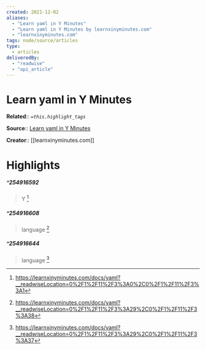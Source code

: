 ```yaml
---
created: 2021-12-02
aliases:
  - "Learn yaml in Y Minutes"
  - "Learn yaml in Y Minutes by learnxinyminutes.com"
  - "learnxinyminutes.com"
tags: node/source/articles
type: 
  - articles
deliveredBy: 
  - "readwise"
  - "api_article"
---
```

# Learn yaml in Y Minutes

**Related**:: 
*`=this.highlight_tags`*

**Source**:: [Learn yaml in Y Minutes](https://learnxinyminutes.com/docs/yaml)

**Creator**:: [[learnxinyminutes.com]]

# Highlights
##### ^254916592
  
> Y 
  [^254916592]

[^254916592]: https://learnxinyminutes.com/docs/yaml?__readwiseLocation=0%2F1%2F11%2F3%3A0%2C0%2F1%2F11%2F3%3A1

##### ^254916608
  
> language 
  [^254916608]

[^254916608]: https://learnxinyminutes.com/docs/yaml?__readwiseLocation=0%2F1%2F11%2F3%3A29%2C0%2F1%2F11%2F3%3A38

##### ^254916644
  
> language 
  [^254916644]

[^254916644]: https://learnxinyminutes.com/docs/yaml?__readwiseLocation=0%2F1%2F11%2F3%3A29%2C0%2F1%2F11%2F3%3A37

